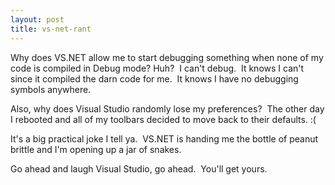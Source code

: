 ```yaml
---
layout: post
title: vs-net-rant
---
```

Why does VS.NET allow me to start debugging something when none of my
code is compiled in Debug mode? Huh?  I can't debug.  It knows I can't
since it compiled the darn code for me.  It knows I have no debugging
symbols anywhere.

Also, why does Visual Studio randomly lose my preferences?  The other
day I rebooted and all of my toolbars decided to move back to their
defaults. :(

It's a big practical joke I tell ya.  VS.NET is handing me the bottle of
peanut brittle and I'm opening up a jar of snakes.

Go ahead and laugh Visual Studio, go ahead.  You'll get yours.
